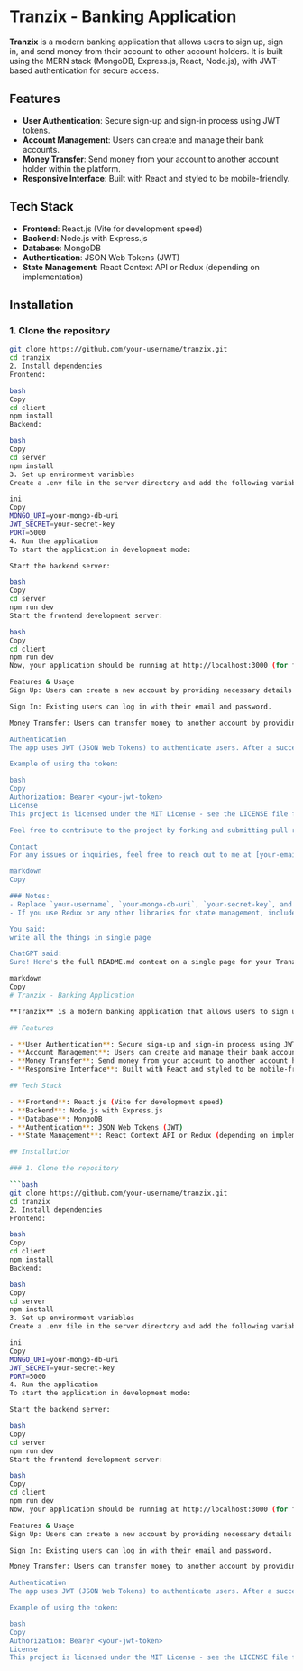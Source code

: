 # Tranzix - Banking Application

**Tranzix** is a modern banking application that allows users to sign up, sign in, and send money from their account to other account holders. It is built using the MERN stack (MongoDB, Express.js, React, Node.js), with JWT-based authentication for secure access.

## Features

- **User Authentication**: Secure sign-up and sign-in process using JWT tokens.
- **Account Management**: Users can create and manage their bank accounts.
- **Money Transfer**: Send money from your account to another account holder within the platform.
- **Responsive Interface**: Built with React and styled to be mobile-friendly.

## Tech Stack

- **Frontend**: React.js (Vite for development speed)
- **Backend**: Node.js with Express.js
- **Database**: MongoDB
- **Authentication**: JSON Web Tokens (JWT)
- **State Management**: React Context API or Redux (depending on implementation)
  
## Installation

### 1. Clone the repository

```bash
git clone https://github.com/your-username/tranzix.git
cd tranzix
2. Install dependencies
Frontend:

bash
Copy
cd client
npm install
Backend:

bash
Copy
cd server
npm install
3. Set up environment variables
Create a .env file in the server directory and add the following variables:

ini
Copy
MONGO_URI=your-mongo-db-uri
JWT_SECRET=your-secret-key
PORT=5000
4. Run the application
To start the application in development mode:

Start the backend server:

bash
Copy
cd server
npm run dev
Start the frontend development server:

bash
Copy
cd client
npm run dev
Now, your application should be running at http://localhost:3000 (for frontend) and the backend API should be running on http://localhost:5000.

Features & Usage
Sign Up: Users can create a new account by providing necessary details (name, email, password).

Sign In: Existing users can log in with their email and password.

Money Transfer: Users can transfer money to another account by providing the recipient's account number and the amount to send.

Authentication
The app uses JWT (JSON Web Tokens) to authenticate users. After a successful sign-in, users receive a token that they must include in the Authorization header of their requests.

Example of using the token:

bash
Copy
Authorization: Bearer <your-jwt-token>
License
This project is licensed under the MIT License - see the LICENSE file for details.

Feel free to contribute to the project by forking and submitting pull requests.

Contact
For any issues or inquiries, feel free to reach out to me at [your-email@example.com].

markdown
Copy

### Notes:
- Replace `your-username`, `your-mongo-db-uri`, `your-secret-key`, and other placeholders with your actual values.
- If you use Redux or any other libraries for state management, include them in the `Tech Stack` section and modify the code accordingly.

You said:
write all the things in single page

ChatGPT said:
Sure! Here's the full README.md content on a single page for your Tranzix project:

markdown
Copy
# Tranzix - Banking Application

**Tranzix** is a modern banking application that allows users to sign up, sign in, and send money from their account to other account holders. It is built using the MERN stack (MongoDB, Express.js, React, Node.js), with JWT-based authentication for secure access.

## Features

- **User Authentication**: Secure sign-up and sign-in process using JWT tokens.
- **Account Management**: Users can create and manage their bank accounts.
- **Money Transfer**: Send money from your account to another account holder within the platform.
- **Responsive Interface**: Built with React and styled to be mobile-friendly.

## Tech Stack

- **Frontend**: React.js (Vite for development speed)
- **Backend**: Node.js with Express.js
- **Database**: MongoDB
- **Authentication**: JSON Web Tokens (JWT)
- **State Management**: React Context API or Redux (depending on implementation)

## Installation

### 1. Clone the repository

```bash
git clone https://github.com/your-username/tranzix.git
cd tranzix
2. Install dependencies
Frontend:

bash
Copy
cd client
npm install
Backend:

bash
Copy
cd server
npm install
3. Set up environment variables
Create a .env file in the server directory and add the following variables:

ini
Copy
MONGO_URI=your-mongo-db-uri
JWT_SECRET=your-secret-key
PORT=5000
4. Run the application
To start the application in development mode:

Start the backend server:

bash
Copy
cd server
npm run dev
Start the frontend development server:

bash
Copy
cd client
npm run dev
Now, your application should be running at http://localhost:3000 (for frontend) and the backend API should be running on http://localhost:5000.

Features & Usage
Sign Up: Users can create a new account by providing necessary details (name, email, password).

Sign In: Existing users can log in with their email and password.

Money Transfer: Users can transfer money to another account by providing the recipient's account number and the amount to send.

Authentication
The app uses JWT (JSON Web Tokens) to authenticate users. After a successful sign-in, users receive a token that they must include in the Authorization header of their requests.

Example of using the token:

bash
Copy
Authorization: Bearer <your-jwt-token>
License
This project is licensed under the MIT License - see the LICENSE file for details.